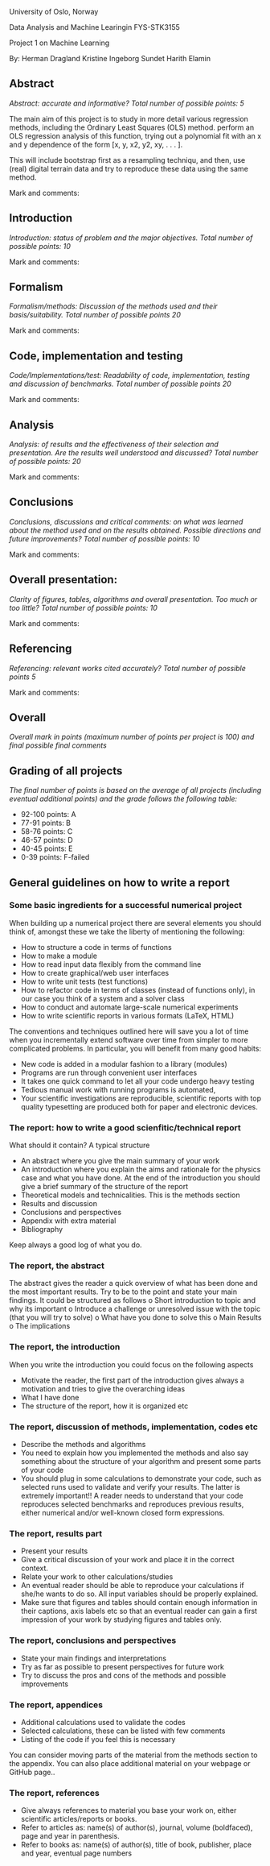 University of Oslo, Norway

Data Analysis and Machine Learingin FYS-STK3155

Project 1 on Machine Learning

By:
Herman Dragland
Kristine Ingeborg Sundet
Harith Elamin

## Abstract
*Abstract: accurate and informative? Total number of possible points: 5*

The main aim of this project is to study in more detail various regression methods,
including the Ordinary Least Squares (OLS) method. perform
an OLS regression analysis of this function, trying out a polynomial fit with an x
and y dependence of the form [x, y, x2, y2, xy, . . . ]. 

This will include bootstrap first as a resampling techniqu, and then, use (real) digital terrain data and try to reproduce
these data using the same method.

Mark and comments:


## Introduction
*Introduction: status of problem and the major objectives. Total number of
possible points: 10*

Mark and comments:


## Formalism
*Formalism/methods: Discussion of the methods used and their basis/suitability.
Total number of possible points 20*

Mark and comments:


## Code, implementation and testing
*Code/Implementations/test: Readability of code, implementation, testing and
discussion of benchmarks. Total number of possible points 20*

Mark and comments:


## Analysis
*Analysis: of results and the effectiveness of their selection and presentation.
Are the results well understood and discussed? Total number of possible points:
20*

Mark and comments:


## Conclusions
*Conclusions, discussions and critical comments: on what was learned about the
method used and on the results obtained. Possible directions and future
improvements? Total number of possible points: 10*

Mark and comments:


## Overall presentation:
*Clarity of figures, tables, algorithms  and overall presentation. Too much or too little? Total number of possible points: 10*

Mark and comments:


## Referencing
*Referencing: relevant works cited accurately? Total number of possible points 5*

Mark and comments:


## Overall
*Overall mark in points (maximum number of points per project is 100) and final possible final comments*


## Grading of all projects
*The final number of points is based on the average of all projects (including eventual additional points) and the grade follows the following table:*

 * 92-100 points: A
 * 77-91 points: B
 * 58-76 points: C
 * 46-57 points: D
 * 40-45 points: E
 * 0-39 points: F-failed

##  General guidelines on how to write a report

### Some basic ingredients for a successful numerical project

When building up a numerical project there are several elements you should think of, amongst these we take the liberty of mentioning the following:

 *   How to structure a code in terms of functions
 *   How to make a module
 *   How to read input data flexibly from the command line
 *   How to create graphical/web user interfaces
 *   How to write unit tests (test functions)
 *   How to refactor code in terms of classes (instead of functions only), in our case you think of a system and a solver class
 *   How to conduct and automate large-scale numerical experiments
 *   How to write scientific reports in various formats (LaTeX, HTML)


The conventions and techniques outlined here will save you a lot of time when you incrementally extend software over time from simpler to more complicated problems. In particular, you will benefit from many good habits:

 * New code is added in a modular fashion to a library (modules)
 * Programs are run through convenient user interfaces
 * It takes one quick command to let all your code undergo heavy testing
 * Tedious manual work with running programs is automated,
 * Your scientific investigations are reproducible, scientific reports with top quality typesetting are produced both for paper and electronic devices.




### The report: how to write a good scienfitic/technical report
What should it contain? A typical structure

* An abstract where you give the main summary of your work
 * An introduction where you explain the aims and rationale for the physics case and  what you have done. At the end of the introduction you should give a brief summary of the structure of the report
 * Theoretical models and technicalities. This is the methods section
 * Results and discussion
 * Conclusions and perspectives
 * Appendix with extra material
 * Bibliography

Keep always a good log of what you do.

### The report, the abstract

The abstract gives the reader a quick overview of what has been done and the most important results. Try to be to the point and state your main findings. It could be structured as follows
o Short introduction to topic and why its important
o Introduce a challenge or unresolved issue with the topic (that you will try to solve)
o What have you done to solve this
o Main Results
o The implications




### The report, the introduction

When you write the introduction you could focus on the following aspects

 * Motivate the reader, the first part of the introduction gives always a motivation and tries to give the overarching ideas
 * What I have done
 * The structure of the report, how it is organized etc

### The report, discussion of methods, implementation, codes etc

 * Describe the methods and algorithms
 * You need to explain how you implemented the methods and also say something about the structure of your algorithm and present some parts of your code
 * You should plug in some calculations to demonstrate your code, such as selected runs used to validate and verify your results. The latter is extremely important!!  A reader needs to understand that your code reproduces selected benchmarks and reproduces previous results, either numerical and/or well-known  closed form expressions.



### The report, results part

 * Present your results
 * Give a critical discussion of your work and place it in the correct context.
 * Relate your work to other calculations/studies
 * An eventual reader should be able to reproduce your calculations if she/he wants to do so. All input variables should be properly explained.
 * Make sure that figures and tables should contain enough information in their captions, axis labels etc so that an eventual reader can gain a first impression of your work by studying figures and tables only.

### The report, conclusions and perspectives

 * State your main findings and interpretations
 * Try as far as possible to present perspectives for future work
 * Try to discuss the pros and cons of the methods and possible improvements


### The report, appendices

 * Additional calculations used to validate the codes
 * Selected calculations, these can be listed with  few comments
 * Listing of the code if you feel this is necessary
 
You can consider moving parts of the material from the methods section to the appendix. You can also place additional material on your webpage or GitHub page.. 

### The report, references

 * Give always references to material you base your work on, either  scientific articles/reports or books.
 * Refer to articles as: name(s) of author(s), journal, volume (boldfaced), page and year in parenthesis.
 * Refer to books as: name(s) of author(s), title of book, publisher, place and year, eventual page numbers
